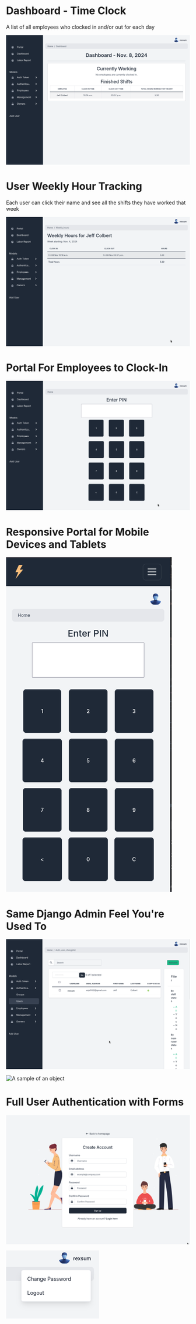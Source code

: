 # Dashboard - Time Clock

A list of all employees who clocked in and/or out for each day

![A list of all employees who clocked in and/or out for each day](images/dashboard.png)

# User Weekly Hour Tracking

Each user can click their name and see all the shifts they have worked that week

![Each user can click their name and see all the shifts they have worked that week](images/weekly_report.png)

# Portal For Employees to Clock-In

![Portal for easy login on touch screen devices](images/portal.png)

# Responsive Portal for Mobile Devices and Tablets

![Responsive Portal](images/small_portal.png)

# Same Django Admin Feel You're Used To

![A sample of a model](images/user_model.png)

![A sample of an object](images/owner_object.png)

# Full User Authentication with Forms

![Registration Form](images/register.png)

![Change Password](images/nav_menu.png)
